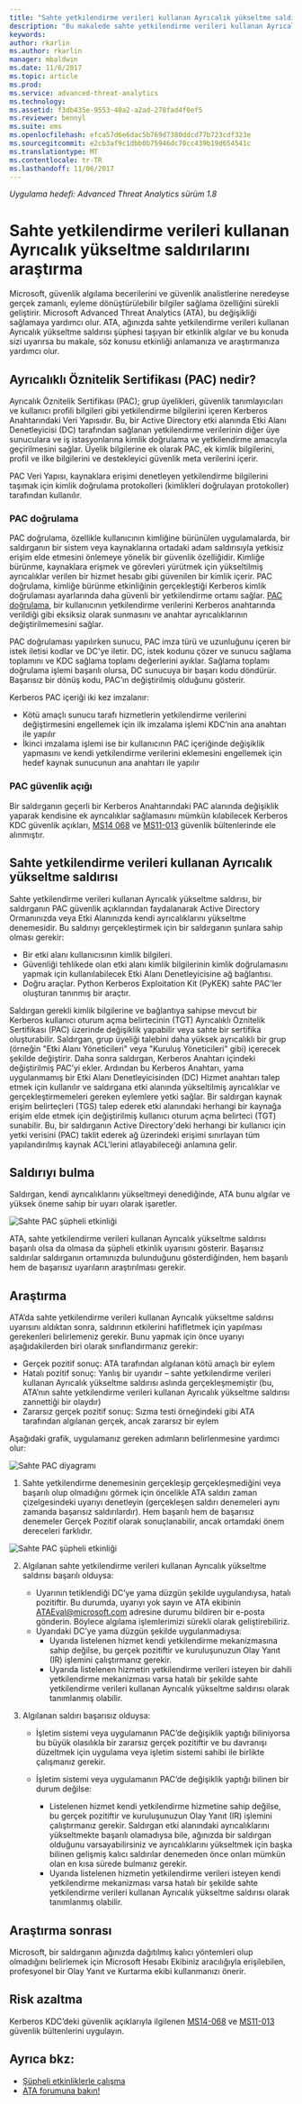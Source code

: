 ```yaml
---
title: "Sahte yetkilendirme verileri kullanan Ayrıcalık yükseltme saldırılarını araştırma | Microsoft Docs"
description: "Bu makalede sahte yetkilendirme verileri kullanan Ayrıcalık yükseltme saldırıları açıklanmakta ve ağınızda bu tehdit algılandığında izlenecek araştırma yönergeleri sağlanmaktadır."
keywords: 
author: rkarlin
ms.author: rkarlin
manager: mbaldwin
ms.date: 11/6/2017
ms.topic: article
ms.prod: 
ms.service: advanced-threat-analytics
ms.technology: 
ms.assetid: f3db435e-9553-40a2-a2ad-278fad4f0ef5
ms.reviewer: bennyl
ms.suite: ems
ms.openlocfilehash: efca57d6e6dac5b769d7380ddcd77b723cdf323e
ms.sourcegitcommit: e2cb3af9c1dbb0b75946dc70cc439b19d654541c
ms.translationtype: MT
ms.contentlocale: tr-TR
ms.lasthandoff: 11/06/2017
---
```

*Uygulama hedefi: Advanced Threat Analytics sürüm 1.8*

# <a name="investigating-privilege-escalation-using-forged-authorization-data-attacks"></a>Sahte yetkilendirme verileri kullanan Ayrıcalık yükseltme saldırılarını araştırma

Microsoft, güvenlik algılama becerilerini ve güvenlik analistlerine neredeyse gerçek zamanlı, eyleme dönüştürülebilir bilgiler sağlama özelliğini sürekli geliştirir. Microsoft Advanced Threat Analytics (ATA), bu değişikliği sağlamaya yardımcı olur. ATA, ağınızda sahte yetkilendirme verileri kullanan Ayrıcalık yükseltme saldırısı şüphesi taşıyan bir etkinlik algılar ve bu konuda sizi uyarırsa bu makale, söz konusu etkinliği anlamanıza ve araştırmanıza yardımcı olur.

## <a name="what-is-a-privileged-attribute-certificate-pac"></a>Ayrıcalıklı Öznitelik Sertifikası (PAC) nedir?

Ayrıcalık Öznitelik Sertifikası (PAC); grup üyelikleri, güvenlik tanımlayıcıları ve kullanıcı profili bilgileri gibi yetkilendirme bilgilerini içeren Kerberos Anahtarındaki Veri Yapısıdır. Bu, bir Active Directory etki alanında Etki Alanı Denetleyicisi (DC) tarafından sağlanan yetkilendirme verilerinin diğer üye sunuculara ve iş istasyonlarına kimlik doğrulama ve yetkilendirme amacıyla geçirilmesini sağlar. Üyelik bilgilerine ek olarak PAC, ek kimlik bilgilerini, profil ve ilke bilgilerini ve destekleyici güvenlik meta verilerini içerir. 

PAC Veri Yapısı, kaynaklara erişimi denetleyen yetkilendirme bilgilerini taşımak için kimlik doğrulama protokolleri (kimlikleri doğrulayan protokoller) tarafından kullanılır.

### <a name="pac-validation"></a>PAC doğrulama

PAC doğrulama, özellikle kullanıcının kimliğine bürünülen uygulamalarda, bir saldırganın bir sistem veya kaynaklarına ortadaki adam saldırısıyla yetkisiz erişim elde etmesini önlemeye yönelik bir güvenlik özelliğidir. Kimliğe bürünme, kaynaklara erişmek ve görevleri yürütmek için yükseltilmiş ayrıcalıklar verilen bir hizmet hesabı gibi güvenilen bir kimlik içerir. PAC doğrulama, kimliğe bürünme etkinliğinin gerçekleştiği Kerberos kimlik doğrulaması ayarlarında daha güvenli bir yetkilendirme ortamı sağlar. [PAC doğrulama](https://blogs.msdn.microsoft.com/openspecification/2009/04/24/understanding-microsoft-kerberos-pac-validation/), bir kullanıcının yetkilendirme verilerini Kerberos anahtarında verildiği gibi eksiksiz olarak sunmasını ve anahtar ayrıcalıklarının değiştirilmemesini sağlar.

PAC doğrulaması yapılırken sunucu, PAC imza türü ve uzunluğunu içeren bir istek iletisi kodlar ve DC'ye iletir. DC, istek kodunu çözer ve sunucu sağlama toplamını ve KDC sağlama toplamı değerlerini ayıklar. Sağlama toplamı doğrulama işlemi başarılı olursa, DC sunucuya bir başarı kodu döndürür. Başarısız bir dönüş kodu, PAC’ın değiştirilmiş olduğunu gösterir. 

Kerberos PAC içeriği iki kez imzalanır: 
- Kötü amaçlı sunucu tarafı hizmetlerin yetkilendirme verilerini değiştirmesini engellemek için ilk imzalama işlemi KDC’nin ana anahtarı ile yapılır
- İkinci imzalama işlemi ise bir kullanıcının PAC içeriğinde değişiklik yapmasını ve kendi yetkilendirme verilerini eklemesini engellemek için hedef kaynak sunucunun ana anahtarı ile yapılır

### <a name="pac-vulnerability"></a>PAC güvenlik açığı
Bir saldırganın geçerli bir Kerberos Anahtarındaki PAC alanında değişiklik yaparak kendisine ek ayrıcalıklar sağlamasını mümkün kılabilecek Kerberos KDC güvenlik açıkları, [MS14 068](https://technet.microsoft.com/library/security/MS14-068.aspx) ve [MS11-013](https://technet.microsoft.com/library/security/ms11-013.aspx) güvenlik bültenlerinde ele alınmıştır.

## <a name="privilege-escalation-using-forged-authorization-data-attack"></a>Sahte yetkilendirme verileri kullanan Ayrıcalık yükseltme saldırısı

Sahte yetkilendirme verileri kullanan Ayrıcalık yükseltme saldırısı, bir saldırganın PAC güvenlik açıklarından faydalanarak Active Directory Ormanınızda veya Etki Alanınızda kendi ayrıcalıklarını yükseltme denemesidir. Bu saldırıyı gerçekleştirmek için bir saldırganın şunlara sahip olması gerekir:
-   Bir etki alanı kullanıcısının kimlik bilgileri.
-   Güvenliği tehlikede olan etki alanı kimlik bilgilerinin kimlik doğrulamasını yapmak için kullanılabilecek Etki Alanı Denetleyicisine ağ bağlantısı.
-   Doğru araçlar. Python Kerberos Exploitation Kit (PyKEK) sahte PAC'ler oluşturan tanınmış bir araçtır.

Saldırgan gerekli kimlik bilgilerine ve bağlantıya sahipse mevcut bir Kerberos kullanıcı oturum açma belirtecinin (TGT) Ayrıcalıklı Öznitelik Sertifikası (PAC) üzerinde değişiklik yapabilir veya sahte bir sertifika oluşturabilir. Saldırgan, grup üyeliği talebini daha yüksek ayrıcalıklı bir grup (örneğin "Etki Alanı Yöneticileri" veya "Kuruluş Yöneticileri" gibi) içerecek şekilde değiştirir. Daha sonra saldırgan, Kerberos Anahtarı içindeki değiştirilmiş PAC’yi ekler. Ardından bu Kerberos Anahtarı, yama uygulanmamış bir Etki Alanı Denetleyicisinden (DC) Hizmet anahtarı talep etmek için kullanılır ve saldırgana etki alanında yükseltilmiş ayrıcalıklar ve gerçekleştirmemeleri gereken eylemlere yetki sağlar. Bir saldırgan kaynak erişim belirteçleri (TGS) talep ederek etki alanındaki herhangi bir kaynağa erişim elde etmek için değiştirilmiş kullanıcı oturum açma belirteci (TGT) sunabilir. Bu, bir saldırganın Active Directory'deki herhangi bir kullanıcı için yetki verisini (PAC) taklit ederek ağ üzerindeki erişimi sınırlayan tüm yapılandırılmış kaynak ACL'lerini atlayabileceği anlamına gelir.

## <a name="discovering-the-attack"></a>Saldırıyı bulma
Saldırgan, kendi ayrıcalıklarını yükseltmeyi denediğinde, ATA bunu algılar ve yüksek öneme sahip bir uyarı olarak işaretler.

![Sahte PAC şüpheli etkinliği](./media/forged-pac.png)

ATA, sahte yetkilendirme verileri kullanan Ayrıcalık yükseltme saldırısı başarılı olsa da olmasa da şüpheli etkinlik uyarısını gösterir. Başarısız saldırılar saldırganın ortamınızda bulunduğunu gösterdiğinden, hem başarılı hem de başarısız uyarıların araştırılması gerekir.

## <a name="investigating"></a>Araştırma
ATA’da sahte yetkilendirme verileri kullanan Ayrıcalık yükseltme saldırısı uyarısını aldıktan sonra, saldırının etkilerini hafifletmek için yapılması gerekenleri belirlemeniz gerekir. Bunu yapmak için önce uyarıyı aşağıdakilerden biri olarak sınıflandırmanız gerekir: 
-   Gerçek pozitif sonuç: ATA tarafından algılanan kötü amaçlı bir eylem
-   Hatalı pozitif sonuç: Yanlış bir uyarıdır – sahte yetkilendirme verileri kullanan Ayrıcalık yükseltme saldırısı aslında gerçekleşmemiştir (bu, ATA’nın sahte yetkilendirme verileri kullanan Ayrıcalık yükseltme saldırısı zannettiği bir olaydır)
-   Zararsız gerçek pozitif sonuç: Sızma testi örneğindeki gibi ATA tarafından algılanan gerçek, ancak zararsız bir eylem

Aşağıdaki grafik, uygulamanız gereken adımların belirlenmesine yardımcı olur:

![Sahte PAC diyagramı](./media/forged-pac-diagram.png)

1. Sahte yetkilendirme denemesinin gerçekleşip gerçekleşmediğini veya başarılı olup olmadığını görmek için öncelikle ATA saldırı zaman çizelgesindeki uyarıyı denetleyin (gerçekleşen saldırı denemeleri aynı zamanda başarısız saldırılardır). Hem başarılı hem de başarısız denemeler Gerçek Pozitif olarak sonuçlanabilir, ancak ortamdaki önem dereceleri farklıdır.
 
 ![Sahte PAC şüpheli etkinliği](./media/forged-pac-sa.png)


2.  Algılanan sahte yetkilendirme verileri kullanan Ayrıcalık yükseltme saldırısı başarılı olduysa:
    -   Uyarının tetiklendiği DC’ye yama düzgün şekilde uygulandıysa, hatalı pozitiftir. Bu durumda, uyarıyı yok sayın ve ATA ekibinin ATAEval@microsoft.com adresine durumu bildiren bir e-posta gönderin. Böylece algılama işlemlerimizi sürekli olarak geliştirebiliriz. 
    -   Uyarıdaki DC’ye yama düzgün şekilde uygulanmadıysa:
        -   Uyarıda listelenen hizmet kendi yetkilendirme mekanizmasına sahip değilse, bu gerçek pozitiftir ve kuruluşunuzun Olay Yanıt (IR) işlemini çalıştırmanız gerekir. 
        -   Uyarıda listelenen hizmetin yetkilendirme verileri isteyen bir dahili yetkilendirme mekanizması varsa hatalı bir şekilde sahte yetkilendirme verileri kullanan Ayrıcalık yükseltme saldırısı olarak tanımlanmış olabilir. 

3.  Algılanan saldırı başarısız olduysa:
    -   İşletim sistemi veya uygulamanın PAC’de değişiklik yaptığı biliniyorsa bu büyük olasılıkla bir zararsız gerçek pozitiftir ve bu davranışı düzeltmek için uygulama veya işletim sistemi sahibi ile birlikte çalışmanız gerekir.

    -   İşletim sistemi veya uygulamanın PAC’de değişiklik yaptığı bilinen bir durum değilse: 

        -   Listelenen hizmet kendi yetkilendirme hizmetine sahip değilse, bu gerçek pozitiftir ve kuruluşunuzun Olay Yanıt (IR) işlemini çalıştırmanız gerekir. Saldırgan etki alanındaki ayrıcalıklarını yükseltmekte başarılı olamadıysa bile, ağınızda bir saldırgan olduğunu varsayabilirsiniz ve ayrıcalıklarını yükseltmek için başka bilinen gelişmiş kalıcı saldırılar denemeden önce onları mümkün olan en kısa sürede bulmanız gerekir. 
        -   Uyarıda listelenen hizmetin yetkilendirme verileri isteyen kendi yetkilendirme mekanizması varsa hatalı bir şekilde sahte yetkilendirme verileri kullanan Ayrıcalık yükseltme saldırısı olarak tanımlanmış olabilir.

## <a name="post-investigation"></a>Araştırma sonrası
Microsoft, bir saldırganın ağınızda dağıtılmış kalıcı yöntemleri olup olmadığını belirlemek için Microsoft Hesabı Ekibiniz aracılığıyla erişilebilen, profesyonel bir Olay Yanıt ve Kurtarma ekibi kullanmanızı önerir.


## <a name="mitigation"></a>Risk azaltma

Kerberos KDC’deki güvenlik açıklarıyla ilgilenen [MS14-068](https://technet.microsoft.com/library/security/MS14-068.aspx) ve [MS11-013](https://technet.microsoft.com/library/security/ms11-013.aspx) güvenlik bültenlerini uygulayın. 


## <a name="see-also"></a>Ayrıca bkz:
- [Şüpheli etkinliklerle çalışma](working-with-suspicious-activities.md)
- [ATA forumuna bakın!](https://social.technet.microsoft.com/Forums/security/home?forum=mata)
